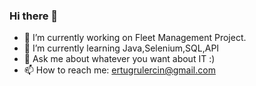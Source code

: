 ### Hi there 👋

- 🔭 I’m currently working on Fleet Management Project.
- 🌱 I’m currently learning Java,Selenium,SQL,API
- 💬 Ask me about whatever you want about IT :)
- 📫 How to reach me: ertugrulercin@gmail.com

<!--
**ErtugrulErcin/ErtugrulErcin** is a ✨ _special_ ✨ repository because its `README.md` (this file) appears on your GitHub profile.

Here are some ideas to get you started:

- 🔭 I’m currently working on ...
- 🌱 I’m currently learning ...
- 👯 I’m looking to collaborate on ...
- 🤔 I’m looking for help with ...
- 💬 Ask me about ...
- 📫 How to reach me: ...
- 😄 Pronouns: ...
- ⚡ Fun fact: ...
-->

